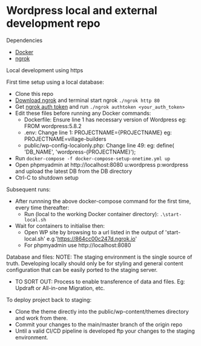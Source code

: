 # Wordpress local and external development repo

Dependencies
- [Docker](https://docs.docker.com/engine/install/)
- [ngrok](https://ngrok.com)

Local development using https

First time setup using a local database:
- Clone this repo
- [Download ngrok](https://ngrok.com/download) and terminal start ngrok `./ngrok http 80`
- Get [ngrok auth token](https://dashboard.ngrok.com/signup) and run `./ngrok authtoken <your_auth_token>`
- Edit these files before running any Docker commands:
	- Dockerfile: Ensure line 1 has necessary version of Wordpress eg: FROM wordpress:5.8.2
	- .env: Change line 1: PROJECTNAME={PROJECTNAME}
	  eg: PROJECTNAME=village-builders
	- public/wp-config-localonly.php: Change line 49: 
	  eg: define( 'DB_NAME', 'wordpress-{PROJECTNAME}');
- Run `docker-compose -f docker-compose-setup-onetime.yml up`
- Open phpmyadmin at http://localhost:8080 u:wordpress p:wordpress and upload the latest DB from the DB directory
- Ctrl-C to shutdown setup

Subsequent runs:
- After runnning the above docker-compose command for the first time, every time thereafter:
	- Run (local to the working Docker container directory): `.\start-local.sh`
- Wait for containers to initialise then:
	- Open WP site by browsing to a url listed in the output of 'start-local.sh' e.g.'https://864cc00c247d.ngrok.io' 
	- For phpmyadmin use http://localhost:8080 

Database and files:
NOTE: The staging environment is the single source of truth. Developing locally should only be for styling and general content configuration that can be easily ported to the staging server.
- TO SORT OUT: Process to enable transference of data and files. Eg: Updraft or All-in-one Migration, etc.

To deploy project back to staging:
- Clone the theme directly into the public/wp-content/themes directory and work from there.
- Commit your changes to the main/master branch of the origin repo
- Until a valid CI/CD pipeline is developed ftp your changes to the staging environment.
